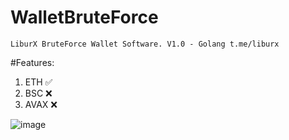 # WalletBruteForce
`LiburX BruteForce Wallet Software. V1.0 - Golang
t.me/liburx`

#Features:
1. ETH ✅
2. BSC ❌
3. AVAX ❌

![image](https://github.com/learnjavalorant/WalletBruteForce/assets/93646171/c73ec5e6-347c-414d-ae4a-71cde8867614)
